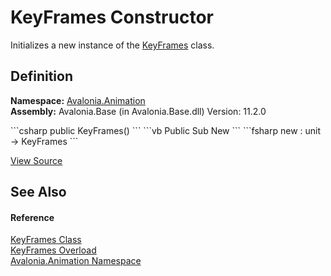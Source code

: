 # KeyFrames Constructor


Initializes a new instance of the <a href="T_Avalonia_Animation_KeyFrames">KeyFrames</a> class.



## Definition
**Namespace:** <a href="N_Avalonia_Animation">Avalonia.Animation</a>  
**Assembly:** Avalonia.Base (in Avalonia.Base.dll) Version: 11.2.0

<Tabs groupId="api-code-preview">
<TabItem value="csharp" label="C#">
```csharp
public KeyFrames()
```
</TabItem>
<TabItem value="vb" label="VB">
```vb
Public Sub New
```
</TabItem>
<TabItem value="fsharp" label="F#">
```fsharp
new : unit -> KeyFrames
```
</TabItem>
</Tabs>



<a href="https://github.com/AvaloniaUI/Avalonia/tree/master/src/Avalonia.Base/Animation/KeyFrames.cs#L15" title="View the source code">View Source</a>



## See Also


#### Reference
<a href="T_Avalonia_Animation_KeyFrames">KeyFrames Class</a>  
<a href="Overload_Avalonia_Animation_KeyFrames__ctor">KeyFrames Overload</a>  
<a href="N_Avalonia_Animation">Avalonia.Animation Namespace</a>  
